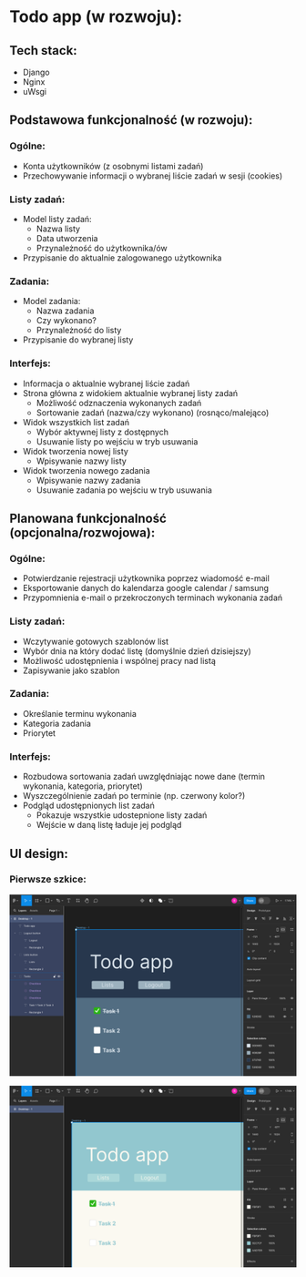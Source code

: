 # Todo app (w rozwoju):

## Tech stack:
* Django
* Nginx
* uWsgi

## Podstawowa funkcjonalność (w rozwoju):
### Ogólne:
* Konta użytkowników (z osobnymi listami zadań)
* Przechowywanie informacji o wybranej liście zadań w sesji (cookies)

### Listy zadań:
* Model listy zadań:
  * Nazwa listy
  * Data utworzenia
  * Przynależność do użytkownika/ów 
* Przypisanie do aktualnie zalogowanego użytkownika

### Zadania:
* Model zadania:
  * Nazwa zadania
  * Czy wykonano?
  * Przynależność do listy
* Przypisanie do wybranej listy

### Interfejs:
* Informacja o aktualnie wybranej liście zadań
* Strona główna z widokiem aktualnie wybranej listy zadań
  * Możliwość odznaczenia wykonanych zadań
  * Sortowanie zadań (nazwa/czy wykonano) (rosnąco/malejąco)
* Widok wszystkich list zadań
  * Wybór aktywnej listy z dostępnych
  * Usuwanie listy po wejściu w tryb usuwania
* Widok tworzenia nowej listy
  * Wpisywanie nazwy listy
* Widok tworzenia nowego zadania
  * Wpisywanie nazwy zadania
  * Usuwanie zadania po wejściu w tryb usuwania
	
## Planowana funkcjonalność (opcjonalna/rozwojowa):
### Ogólne:
* Potwierdzanie rejestracji użytkownika poprzez wiadomość e-mail
* Eksportowanie danych do kalendarza google calendar / samsung
* Przypomnienia e-mail o przekroczonych terminach wykonania zadań

### Listy zadań:
* Wczytywanie gotowych szablonów list
* Wybór dnia na który dodać listę (domyślnie dzień dzisiejszy)
* Możliwość udostępnienia i wspólnej pracy nad listą 
* Zapisywanie jako szablon 

### Zadania:
* Określanie terminu wykonania
* Kategoria zadania
* Priorytet

### Interfejs:
* Rozbudowa sortowania zadań uwzględniając nowe dane (termin wykonania, kategoria, priorytet)
* Wyszczególnienie zadań po terminie (np. czerwony kolor?)
* Podgląd udostępnionych list zadań
  * Pokazuje wszystkie udostepnione listy zadań
  * Wejście w daną listę ładuje jej podgląd

## UI design:
### Pierwsze szkice:
![design 1 colorscheme 1](ui_designs/design_1_colors_1.png)

![design 1 colorscheme 2](ui_designs/design_1_colors_2.png)	
